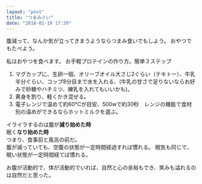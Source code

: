 ```yaml
---
layout: "post"
title: "つまみぐい"
date: "2018-01-19 17:39"
---
```


腹減って、なんか気が立ってきまうようならつまみ食いでもしよう。
おやつでもたべよう。

私はおやつを食べます。
お手軽プロテインの作り方。簡単３ステップ
1. マグカップに、生卵一個、オリーブオイル大さじ2ぐらい（テキトー）、牛乳半分ぐらい、コップ8分目まで水を入れる、(牛乳の甘さで足りないならお好みで砂糖やハチミツ、練乳を入れてもいいかも)。
2. 黄身を割り、軽くかき混ぜる。
3. 電子レンジで温めて約60°Cが目安、500wで約30秒　レンジの機能で食材別の温めができるならホットミルクを選ぶ。

イライラするのは腹が**減り始めた時**  
眠く**なり始めた時**  
つまり、食事前と風呂の前だ。  
腹が減っていても、空腹の状態が一定時間経過すれば慣れる。
眠気も同じで、眠い状態が一定時間経てば慣れる。

お腹が活動的で、体が活動的でいれば、自然と心の余裕もでき、笑みも溢れるのは自然だと思った。
